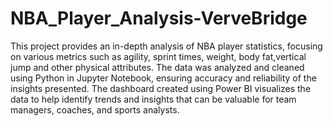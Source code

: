 # NBA_Player_Analysis-VerveBridge
This project provides an in-depth analysis of NBA player statistics, focusing on various metrics such as agility, sprint times, weight, body fat,vertical jump and other physical attributes. The data was analyzed and cleaned using Python in Jupyter Notebook, ensuring accuracy and reliability of the insights presented. The dashboard created using Power BI visualizes the data to help identify trends and insights that can be valuable for team managers, coaches, and sports analysts.
